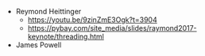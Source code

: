 

* Reymond Heittinger
    * https://youtu.be/9zinZmE3Ogk?t=3904
    * https://pybay.com/site_media/slides/raymond2017-keynote/threading.html
* James Powell


